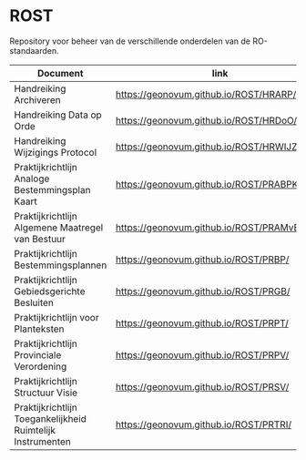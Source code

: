 # ROST
Repository voor beheer van de verschillende onderdelen van de RO-standaarden.

| Document                                                      | link                                              |  
|---------------------------------------------------------------|---------------------------------------------------|  
| Handreiking Archiveren                                        | https://geonovum.github.io/ROST/HRARP/            |  
| Handreiking Data op Orde                                      | https://geonovum.github.io/ROST/HRDoO/            |  
| Handreiking Wijzigings Protocol                               | https://geonovum.github.io/ROST/HRWIJZPROT/       |  
| Praktijkrichtlijn Analoge Bestemmingsplan Kaart               | https://geonovum.github.io/ROST/PRABPK/           |  
| Praktijkrichtlijn Algemene Maatregel van Bestuur              | https://geonovum.github.io/ROST/PRAMvB/           |  
| Praktijkrichtlijn Bestemmingsplannen                          | https://geonovum.github.io/ROST/PRBP/             |  
| Praktijkrichtlijn Gebiedsgerichte Besluiten                   | https://geonovum.github.io/ROST/PRGB/             |  
| Praktijkrichtlijn voor Planteksten                            | https://geonovum.github.io/ROST/PRPT/             |  
| Praktijkrichtlijn Provinciale Verordening                     | https://geonovum.github.io/ROST/PRPV/             |  
| Praktijkrichtlijn Structuur Visie                             | https://geonovum.github.io/ROST/PRSV/             |  
| Praktijkrichtlijn Toegankelijkheid Ruimtelijk Instrumenten    | https://geonovum.github.io/ROST/PRTRI/            |  


